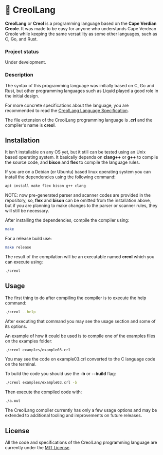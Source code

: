# :stars: CreolLang

**CreolLang** or **Creol** is a programming language based on the **Cape Verdian Creole**. It was made to be easy for anyone who understands Cape Verdean Creole while keeping the same versatility as some other languages, such as C, Go, and Rust.

### Project status

Under development.

### Description

The syntax of this programming language was initially based on C, Go and Rust, but other programming languages such as Liquid played a good role in the initial design.

For more concrete specifications about the language, you are recommended to read the [CreolLang Language Specification](./docs/creol-lang-spec.md).

The file extension of the CreolLang programming language is **.crl** and the compiler's name is **creol**.

## Installation

It isn't installable on any OS yet, but it still can be tested using an Unix based operating system. It basically depends on **clang++** or **g++** to compile the source code, and **bison** and **flex** to compile the language rules.

If you are on a Debian (or Ubuntu) based linux operating system you can install the dependencies using the following command:

```bash
apt install make flex bison g++ clang
```

NOTE: now pre-generated parser and scanner codes are provided in the repository, so, **flex** and **bison** can be omitted from the installation above, but if you are planning to make changes to the parser or scanner rules, they will still be necessary.

After installing the dependencies, compile the compiler using:

```bash
make
```

For a release build use:

```bash
make release
```

The result of the compilation will be an executable named **creol** which you can execute using:

```bash
./creol
```

## Usage

The first thing to do after compiling the compiler is to execute the help command:

```bash
./creol --help
```

After executing that command you may see the usage section and some of its options.

An example of how it could be used is to compile one of the examples files on the examples folder:

```bash
./creol examples/example03.crl
```

You may see the code on example03.crl converted to the C language code on the terminal.

To build the code you should use the **-b** or **--build** flag:

```bash
./creol examples/example03.crl -b
```

Then execute the compiled code with:

```bash
./a.out
```

The CreolLang compiler currently has only a few usage options and may be extended to additional tooling and improvements on future releases.
<!--
## Visuals

TODO...

## Contributing

TODO...

-->

## License

All the code and specifications of the CreolLang programming language are currently under the [MIT License](./LICENSE).
